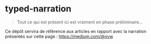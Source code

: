 # typed-narration

> Tout ce qui est présent ici est vraiment en phase préliminaire...

Ce dépôt servira de référence aux articles en rapport avec la narration présentés sur cette page : <https://medium.com/@xvw>
